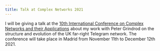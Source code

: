 ```yaml
---
title: Talk at Complex Networks 2021
---
```


I will be giving a talk at the [10th International Conference on Complex Networks and their Applications](https://complexnetworks.org/) about my work with Peter Grindrod on the structure and evolution of the UK far-right Telegram network. The conference will take place in Madrid from November 11th to December 12th 2021.




